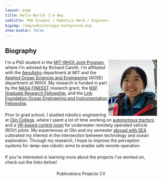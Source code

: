 ```yaml
---
layout: page
title: Hello World! I'm Amy.
subtitle: PhD Student / Robotics Nerd / Engineer
bigimg: /img/website/oppy-background.png
show-avatar: false
---
```


<head>
<style>
@media only screen and (max-width: 580px)  {
  .full {
    display:block;
    width:100%;
    border: 5px solid white;
  }
}
table {
  border-collapse: collapse;
  border: 5px solid white;
}
th, td {
  border-collapse: collapse;
  border: 5px solid white;
  /* border: none; */
}
h3 {
  text-rendering: optimizeLegibility;
  Margin-bottom: 21px;
}
p {
  text-rendering: optimizeLegibility;
  Margin-bottom: 21px;
}

</style>
</head>
<!-- font-size: 13px;-->

## Biography
<img style="float: right;" src="/img/website/headshot.jpg" width="32%">

I'm a PhD student in the [MIT-WHOI Joint Program](https://mit.whoi.edu/), where I'm advised by Richard Camilli. I'm affiliated with the [AeroAstro](https://aeroastro.mit.edu/) department at MIT and the [Applied Ocean Sciences and Engineering](https://mit.whoi.edu/academics/fields/aope/) (AOSE) department at WHOI. My research is funded in part by the [NASA FINESST](https://nspires.nasaprs.com/external/solicitations/summary!init.do?solId=%7bEA8742DF-E6E6-67E9-4D56-267EF31C1CDB%7d&path=open) research grant, the [NSF Graduate Research Fellowship](https://www.nsfgrfp.org/), and the [Link Foundation Ocean Engineering and Instrumentation Fellowship](https://linkoe.org/).

Prior to grad school, I studied robotics engineering at [Olin College](https://www.olin.edu/), where I spent a lot of time working on [autonomous tractors](/gravl) and a [VR-based control room](/rov-vr) for underwater remotely operated vehicle (ROV) pilots. My experiences at Olin and my semester [abroad with SEA](/sea) cultivated my interest in the intersection between technology and ocean exploration. Through my research, I hope to improve the perception systems for deep-sea robotic arms to enable safe remote operation.

<!-- I'm currently in my senior year working toward a Robotics Engineering degree at Olin College of Engineering, a small undergraduate-only school in Needham, MA. At Olin, I do research with the [Olin Robotics Lab](https://olinrobotics.github.io/) and currently lead the [Ground Vehicle Research group](https://github.com/olinrobotics/gravl/wiki), doing work with autonomous vehicles in unstructured environments. After Olin, I hope to continue working on research projects that leverage machine learning to solve navigation & perception problems on board mobile exploration robots. -->

If you're interested in learning more about the projects I've worked on, check out the links below!

<center>
  <a href="/publications" class="button buttonblack-fixed" style="text-decoration: none">
      Publications
  </a>
  <a href="/projects" class="button buttonblack-fixed" style="text-decoration: none">
      Projects
  </a>
  <a href="/files/about/amy_phung_CV_V2_9.pdf" class="button buttonblack-fixed" style="text-decoration: none" target="_blank" rel="noopener noreferrer">
      CV
  </a>
</center>

<!--
## Project Highlights

<body>

<table>
  <tr>
    <td width="69%" valign="top" class="full" style="text-align: left;">
      <div class="imageHolder">
        <a href="/gravl/">
          <img src="/img/projects/gravl/tractor.jpg" alt="" />
          <div class="overlay"> <br>
            <h3 class="overlay-heading">Autonomous Tractor Research</h3>
            <p class="overlay-text">Developing an autonomous tractor for automated dirt road maintenance in unstructured environments</p>
          </div>
        </a>
      </div>
    </td>

    <td width="31%" valign="top" class="full" style="text-align: left;">
      <div class="imageHolder">
        <a href="/portal-turret/">
          <img src="/img/projects/portal-turret/half-shell-turret.jpg" alt="" />
          <div class="overlay"> <br>
            <h3 class="overlay-heading">POEtal Turret</h3>
            <p class="overlay-text">A fun sentry turret from the game Portal</p>
          </div>
        </a>
      </div>
    </td>
  </tr>
</table>

<table>
  <tr>
    <td width="41%" valign="top" class="full" style="text-align: left;">
      <div class="imageHolder">
        <a href="/ekf-slam/">
          <img src="/img/projects/qea/neatomeasure.png" alt="" />
          <div class="overlay"> <br>
            <h3 class="overlay-heading">EKF SLAM</h3>
            <p class="overlay-text">A deep dive into the math and theory behind SLAM</p>
          </div>
        </a>
      </div>
    </td>

    <td width="59%" valign="top" class="full" style="text-align: left;">
      <div class="imageHolder">
        <a href="/ROS-map-navigation/">
          <img src="/img/projects/softdes/mapnav.jpg" alt="" />
          <div class="overlay"> <br>
            <h3 class="overlay-heading">ROS Map Navigation</h3>
            <p class="overlay-text">A simple ROS package to navigate a robot through a map</p>
          </div>
        </a>
      </div>
    </td>
  </tr>
</table>

<table>
  <tr>
    <td width="57%" valign="top" class="full" style="text-align: left;">
      <div class="imageHolder">
        <a href="/robotic-tugboat/">
          <img src="/img/projects/tugboat/front.jpg" alt="" />
          <div class="overlay"> <br>
            <h3 class="overlay-heading">Robot Tugboat</h3>
            <p class="overlay-text">An autonomous mini-tugboat that can avoid obstacles, dock, and follow a target</p>
          </div>
        </a>
      </div>
    </td>

    <td width="33%" valign="top" class="full" style="text-align: left;">
      <div class="imageHolder">
        <a href="/segway/">
          <img src="/img/projects/qea/segway-rectangle.jpg" alt="" />
          <div class="overlay"> <br>
            <h3 class="overlay-heading">Segway Robot</h3>
            <p class="overlay-text">Balancing robot that drives along a parametric curve</p>
          </div>
        </a>
      </div>
    </td>
  </tr>
</table>

</body> -->

